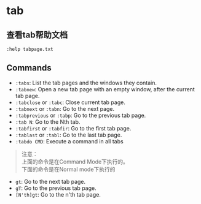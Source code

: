 # tab

## 查看tab帮助文档

```
:help tabpage.txt
```

## Commands

- `:tabs`: List the tab pages and the windows they contain.
- `:tabnew`: Open a new tab page with an empty window, after the current tab page. 
- `:tabclose` or `:tabc`: Close current tab page.
- `:tabnext` or `:tabn`: Go to the next page.
- `:tabprevious` or `:tabp`: Go to the previous tab page.
- `:tab N`: Go to the Nth tab.
- `:tabfirst` or `:tabfir`: Go to the first tab page.
- `:tablast` or `:tabl`: Go to the last tab page.
- `:tabdo CMD`: Execute a command in all tabs

> 注意：  
> 上面的命令是在Command Mode下执行的。  
> 下面的命令是在Normal mode下执行的

- `gt`: Go to the next tab page.
- `gT`: Go to the previous tab page.
- `[N'th]gt`: Go to the n'th tab page.